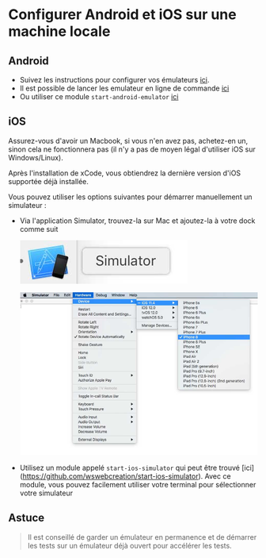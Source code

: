 # Configurer Android et iOS sur une machine locale

## Android
- Suivez les instructions pour configurer vos émulateurs [ici](https://developer.android.com/studio/run/managing-avds?hl=fr).
- Il est possible de lancer les emulateur en ligne de commande [ici](https://developer.android.com/studio/run/emulator-commandline)
- Ou utiliser ce module `start-android-emulator` [ici](https://github.com/wswebcreation/start-android-emulator)

## iOS
Assurez-vous d'avoir un Macbook, si vous n'en avez pas, achetez-en un, sinon cela ne fonctionnera pas (il n'y a pas de moyen légal d'utiliser iOS sur Windows/Linux).

Après l'installation de xCode, vous obtiendrez la dernière version d'iOS supportée déjà installée.

Vous pouvez utiliser les options suivantes pour démarrer manuellement un simulateur :

- Via l'application Simulator, trouvez-la sur Mac et ajoutez-la à votre dock comme suit

    ![Simulator App](./assets/simualtor-app.jpg)

    ![Simulator start](./assets/start-simulator.jpg)

- Utilisez un module appelé `start-ios-simulator` qui peut être trouvé [ici] (https://github.com/wswebcreation/start-ios-simulator). Avec ce module, vous pouvez facilement utiliser votre terminal pour sélectionner votre simulateur

## Astuce
> Il est conseillé de garder un émulateur en permanence et de démarrer les tests sur un émulateur déjà ouvert pour accélérer les tests.
